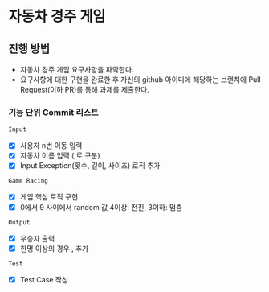 # 자동차 경주 게임
## 진행 방법
* 자동차 경주 게임 요구사항을 파악한다.
* 요구사항에 대한 구현을 완료한 후 자신의 github 아이디에 해당하는 브랜치에 Pull Request(이하 PR)를 통해 과제를 제출한다.

### 기능 단위 Commit 리스트
`Input`
- [x] 사용자 n번 이동 입력
- [x] 자동차 이름 입력 (,로 구분)
- [x] Input Exception(횟수, 길이, 사이즈) 로직 추가

`Game Racing`
- [x] 게임 핵심 로직 구현
- [x] 0에서 9 사이에서 random 값 4이상: 전진, 3이하: 멈춤 

`Output`
- [x] 우승자 출력 
- [x] 한명 이상의 경우 , 추가

`Test`
- [x] Test Case 작성

